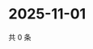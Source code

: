 # 2025-11-01

共 0 条

<!-- BEGIN ZHIHUVIDEO -->
<!-- 最后更新时间 Sat Nov 01 2025 20:19:32 GMT+0800 (China Standard Time) -->

<!-- END ZHIHUVIDEO -->
